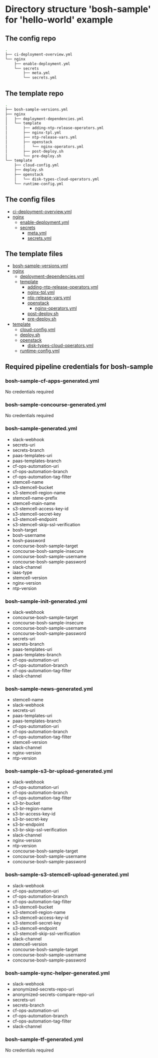 # Directory structure 'bosh-sample' for 'hello-world' example

## The config repo

```bash
.
├── ci-deployment-overview.yml
└── nginx
    ├── enable-deployment.yml
    └── secrets
        ├── meta.yml
        └── secrets.yml

```

## The template repo

```bash
.
├── bosh-sample-versions.yml
├── nginx
│   ├── deployment-dependencies.yml
│   └── template
│       ├── adding-ntp-release-operators.yml
│       ├── nginx-tpl.yml
│       ├── ntp-release-vars.yml
│       ├── openstack
│       │   └── nginx-operators.yml
│       ├── post-deploy.sh
│       └── pre-deploy.sh
└── template
    ├── cloud-config.yml
    ├── deploy.sh
    ├── openstack
    │   └── disk-types-cloud-operators.yml
    └── runtime-config.yml

```

## The config files

* [ci-deployment-overview.yml](/docs/reference_dataset/config_repository/hello-world/bosh-sample/ci-deployment-overview.yml)
* [nginx](/docs/reference_dataset/config_repository/hello-world/bosh-sample/nginx)
  * [enable-deployment.yml](/docs/reference_dataset/config_repository/hello-world/bosh-sample/nginx/enable-deployment.yml)
  * [secrets](/docs/reference_dataset/config_repository/hello-world/bosh-sample/nginx/secrets)
    * [meta.yml](/docs/reference_dataset/config_repository/hello-world/bosh-sample/nginx/secrets/meta.yml)
    * [secrets.yml](/docs/reference_dataset/config_repository/hello-world/bosh-sample/nginx/secrets/secrets.yml)

## The template files

* [bosh-sample-versions.yml](/docs/reference_dataset/template_repository/hello-world/bosh-sample/bosh-sample-versions.yml)
* [nginx](/docs/reference_dataset/template_repository/hello-world/bosh-sample/nginx)
  * [deployment-dependencies.yml](/docs/reference_dataset/template_repository/hello-world/bosh-sample/nginx/deployment-dependencies.yml)
  * [template](/docs/reference_dataset/template_repository/hello-world/bosh-sample/nginx/template)
    * [adding-ntp-release-operators.yml](/docs/reference_dataset/template_repository/hello-world/bosh-sample/nginx/template/adding-ntp-release-operators.yml)
    * [nginx-tpl.yml](/docs/reference_dataset/template_repository/hello-world/bosh-sample/nginx/template/nginx-tpl.yml)
    * [ntp-release-vars.yml](/docs/reference_dataset/template_repository/hello-world/bosh-sample/nginx/template/ntp-release-vars.yml)
    * [openstack](/docs/reference_dataset/template_repository/hello-world/bosh-sample/nginx/template/openstack)
      * [nginx-operators.yml](/docs/reference_dataset/template_repository/hello-world/bosh-sample/nginx/template/openstack/nginx-operators.yml)
    * [post-deploy.sh](/docs/reference_dataset/template_repository/hello-world/bosh-sample/nginx/template/post-deploy.sh)
    * [pre-deploy.sh](/docs/reference_dataset/template_repository/hello-world/bosh-sample/nginx/template/pre-deploy.sh)
* [template](/docs/reference_dataset/template_repository/hello-world/bosh-sample/template)
  * [cloud-config.yml](/docs/reference_dataset/template_repository/hello-world/bosh-sample/template/cloud-config.yml)
  * [deploy.sh](/docs/reference_dataset/template_repository/hello-world/bosh-sample/template/deploy.sh)
  * [openstack](/docs/reference_dataset/template_repository/hello-world/bosh-sample/template/openstack)
    * [disk-types-cloud-operators.yml](/docs/reference_dataset/template_repository/hello-world/bosh-sample/template/openstack/disk-types-cloud-operators.yml)
  * [runtime-config.yml](/docs/reference_dataset/template_repository/hello-world/bosh-sample/template/runtime-config.yml)

## Required pipeline credentials for bosh-sample

### bosh-sample-cf-apps-generated.yml

No credentials required

### bosh-sample-concourse-generated.yml

No credentials required

### bosh-sample-generated.yml

* slack-webhook
* secrets-uri
* secrets-branch
* paas-templates-uri
* paas-templates-branch
* cf-ops-automation-uri
* cf-ops-automation-branch
* cf-ops-automation-tag-filter
* stemcell-name
* s3-stemcell-bucket
* s3-stemcell-region-name
* stemcell-name-prefix
* stemcell-main-name
* s3-stemcell-access-key-id
* s3-stemcell-secret-key
* s3-stemcell-endpoint
* s3-stemcell-skip-ssl-verification
* bosh-target
* bosh-username
* bosh-password
* concourse-bosh-sample-target
* concourse-bosh-sample-insecure
* concourse-bosh-sample-username
* concourse-bosh-sample-password
* slack-channel
* iaas-type
* stemcell-version
* nginx-version
* ntp-version

### bosh-sample-init-generated.yml

* slack-webhook
* concourse-bosh-sample-target
* concourse-bosh-sample-insecure
* concourse-bosh-sample-username
* concourse-bosh-sample-password
* secrets-uri
* secrets-branch
* paas-templates-uri
* paas-templates-branch
* cf-ops-automation-uri
* cf-ops-automation-branch
* cf-ops-automation-tag-filter
* slack-channel

### bosh-sample-news-generated.yml

* stemcell-name
* slack-webhook
* secrets-uri
* paas-templates-uri
* paas-templates-branch
* cf-ops-automation-uri
* cf-ops-automation-branch
* cf-ops-automation-tag-filter
* stemcell-version
* slack-channel
* nginx-version
* ntp-version

### bosh-sample-s3-br-upload-generated.yml

* slack-webhook
* cf-ops-automation-uri
* cf-ops-automation-branch
* cf-ops-automation-tag-filter
* s3-br-bucket
* s3-br-region-name
* s3-br-access-key-id
* s3-br-secret-key
* s3-br-endpoint
* s3-br-skip-ssl-verification
* slack-channel
* nginx-version
* ntp-version
* concourse-bosh-sample-target
* concourse-bosh-sample-username
* concourse-bosh-sample-password

### bosh-sample-s3-stemcell-upload-generated.yml

* slack-webhook
* cf-ops-automation-uri
* cf-ops-automation-branch
* cf-ops-automation-tag-filter
* s3-stemcell-bucket
* s3-stemcell-region-name
* s3-stemcell-access-key-id
* s3-stemcell-secret-key
* s3-stemcell-endpoint
* s3-stemcell-skip-ssl-verification
* slack-channel
* stemcell-version
* concourse-bosh-sample-target
* concourse-bosh-sample-username
* concourse-bosh-sample-password

### bosh-sample-sync-helper-generated.yml

* slack-webhook
* anonymized-secrets-repo-uri
* anonymized-secrets-compare-repo-uri
* secrets-uri
* secrets-branch
* cf-ops-automation-uri
* cf-ops-automation-branch
* cf-ops-automation-tag-filter
* slack-channel

### bosh-sample-tf-generated.yml

No credentials required

